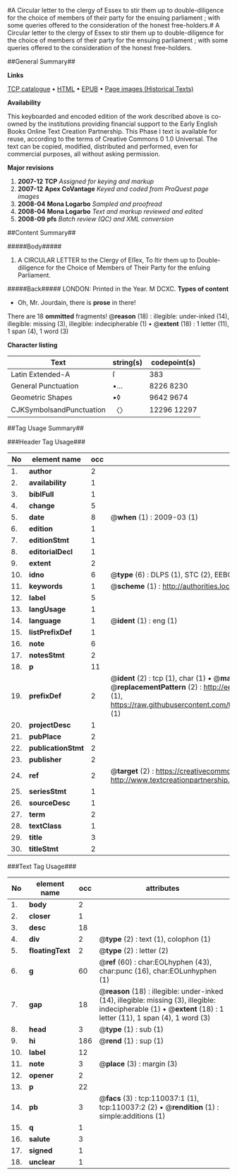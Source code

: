 #A Circular letter to the clergy of Essex to stir them up to double-diligence for the choice of members of their party for the ensuing parliament ; with some queries offered to the consideration of the honest free-holders.#
A Circular letter to the clergy of Essex to stir them up to double-diligence for the choice of members of their party for the ensuing parliament ; with some queries offered to the consideration of the honest free-holders.

##General Summary##

**Links**

[TCP catalogue](http://www.ota.ox.ac.uk/tcp/)  • 
[HTML](http://tei.it.ox.ac.uk/tcp/Texts-HTML/free/A48/A48489.html)  • 
[EPUB](http://tei.it.ox.ac.uk/tcp/Texts-EPUB/free/A48/A48489.epub) • 
[Page images (Historical Texts)](https://data.historicaltexts.jisc.ac.uk/view?pubId=eebo-27212582e&pageId=eebo-27212582e-110037-1)

**Availability**

This keyboarded and encoded edition of the
	       work described above is co-owned by the institutions
	       providing financial support to the Early English Books
	       Online Text Creation Partnership. This Phase I text is
	       available for reuse, according to the terms of Creative
	       Commons 0 1.0 Universal. The text can be copied,
	       modified, distributed and performed, even for
	       commercial purposes, all without asking permission.

**Major revisions**

1. __2007-12__ __TCP__ *Assigned for keying and markup*
1. __2007-12__ __Apex CoVantage__ *Keyed and coded from ProQuest page images*
1. __2008-04__ __Mona Logarbo__ *Sampled and proofread*
1. __2008-04__ __Mona Logarbo__ *Text and markup reviewed and edited*
1. __2008-09__ __pfs__ *Batch review (QC) and XML conversion*

##Content Summary##

#####Body#####

1. A CIRCULAR LETTER to the Clergy of Eſſex, To ſtir them up to Double-diligence for the Choice of Members of Their Party for the enſuing Parliament.

#####Back#####
LONDON: Printed in the Year. M DCXC.
**Types of content**

  * Oh, Mr. Jourdain, there is **prose** in there!

There are 18 **ommitted** fragments! 
 @__reason__ (18) : illegible: under-inked (14), illegible: missing (3), illegible: indecipherable (1)  •  @__extent__ (18) : 1 letter (11), 1 span (4), 1 word (3)

**Character listing**


|Text|string(s)|codepoint(s)|
|---|---|---|
|Latin Extended-A|ſ|383|
|General Punctuation|•…|8226 8230|
|Geometric Shapes|▪◊|9642 9674|
|CJKSymbolsandPunctuation|〈〉|12296 12297|

##Tag Usage Summary##

###Header Tag Usage###

|No|element name|occ|attributes|
|---|---|---|---|
|1.|__author__|2||
|2.|__availability__|1||
|3.|__biblFull__|1||
|4.|__change__|5||
|5.|__date__|8| @__when__ (1) : 2009-03 (1)|
|6.|__edition__|1||
|7.|__editionStmt__|1||
|8.|__editorialDecl__|1||
|9.|__extent__|2||
|10.|__idno__|6| @__type__ (6) : DLPS (1), STC (2), EEBO-CITATION (1), OCLC (1), VID (1)|
|11.|__keywords__|1| @__scheme__ (1) : http://authorities.loc.gov/ (1)|
|12.|__label__|5||
|13.|__langUsage__|1||
|14.|__language__|1| @__ident__ (1) : eng (1)|
|15.|__listPrefixDef__|1||
|16.|__note__|6||
|17.|__notesStmt__|2||
|18.|__p__|11||
|19.|__prefixDef__|2| @__ident__ (2) : tcp (1), char (1)  •  @__matchPattern__ (2) : ([0-9\-]+):([0-9IVX]+) (1), (.+) (1)  •  @__replacementPattern__ (2) : http://eebo.chadwyck.com/downloadtiff?vid=$1&page=$2 (1), https://raw.githubusercontent.com/textcreationpartnership/Texts/master/tcpchars.xml#$1 (1)|
|20.|__projectDesc__|1||
|21.|__pubPlace__|2||
|22.|__publicationStmt__|2||
|23.|__publisher__|2||
|24.|__ref__|2| @__target__ (2) : https://creativecommons.org/publicdomain/zero/1.0/ (1), http://www.textcreationpartnership.org/docs/. (1)|
|25.|__seriesStmt__|1||
|26.|__sourceDesc__|1||
|27.|__term__|2||
|28.|__textClass__|1||
|29.|__title__|3||
|30.|__titleStmt__|2||


###Text Tag Usage###

|No|element name|occ|attributes|
|---|---|---|---|
|1.|__body__|2||
|2.|__closer__|1||
|3.|__desc__|18||
|4.|__div__|2| @__type__ (2) : text (1), colophon (1)|
|5.|__floatingText__|2| @__type__ (2) : letter (2)|
|6.|__g__|60| @__ref__ (60) : char:EOLhyphen (43), char:punc (16), char:EOLunhyphen (1)|
|7.|__gap__|18| @__reason__ (18) : illegible: under-inked (14), illegible: missing (3), illegible: indecipherable (1)  •  @__extent__ (18) : 1 letter (11), 1 span (4), 1 word (3)|
|8.|__head__|3| @__type__ (1) : sub (1)|
|9.|__hi__|186| @__rend__ (1) : sup (1)|
|10.|__label__|12||
|11.|__note__|3| @__place__ (3) : margin (3)|
|12.|__opener__|2||
|13.|__p__|22||
|14.|__pb__|3| @__facs__ (3) : tcp:110037:1 (1), tcp:110037:2 (2)  •  @__rendition__ (1) : simple:additions (1)|
|15.|__q__|1||
|16.|__salute__|3||
|17.|__signed__|1||
|18.|__unclear__|1||
